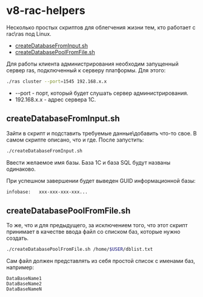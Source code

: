 # v8-rac-helpers

Несколько простых скриптов для облегчения жизни тем, кто работает с rac\ras под Linux.

- [createDatabaseFromInput.sh](https://github.com/GetAHat/v8-rac-helpers#createdatabasefrominputsh)
- [createDatabasePoolFromFile.sh](https://github.com/GetAHat/v8-rac-helpers#createdatabasepoolfromfilesh)

Для работы клиента администрирования необходим запущенный сервер ras, подключенный к серверу платформы.
Для этого:

```bash
./ras cluster --port=1545 192.168.x.x
```

- --port - порт, который будет слушать сервер администрирования.
- 192.168.x.x - адрес сервера 1С.

## createDatabaseFromInput.sh

Зайти в скрипт и подставить требуемые данные\добавить что-то свое. В самом скрипте описано, что и где.
После запустить:
```bash
./createDatabaseFromInput.sh
```
Ввести желаемое имя базы. База 1С и база SQL будут названы одинаково.

При успешном завершении будет выведен GUID информационной базы:

```bash
infobase:   xxx-xxx-xxx-xxx...
```

## createDatabasePoolFromFile.sh

То же, что и для предыдущего, за исключением того, что этот скрипт принимает в качестве ввода файл со списком баз, которые нужно создать.
```bash
./createDatabasePoolFromFile.sh /home/$USER/dblist.txt
```

Сам файл должен представлять из себя простой список с именами баз, например:
```
DataBaseName1
DataBaseName2
DataBaseNameN
```
